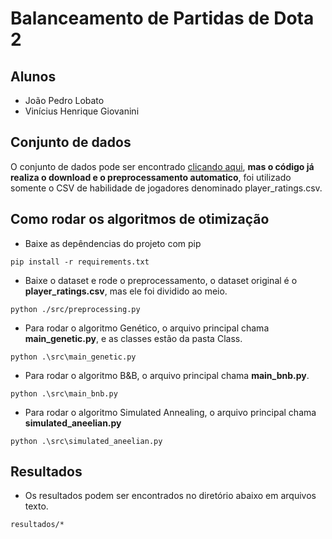 # Balanceamento de Partidas de Dota 2

## Alunos

- João Pedro Lobato
- Vinícius Henrique Giovanini

## Conjunto de dados

O conjunto de dados pode ser encontrado [clicando aqui](https://www.kaggle.com/datasets/devinanzelmo/dota-2-matches?select=player_ratings.csv), **mas o código já realiza o download e o preprocessamento automatico**, foi utilizado somente o CSV de habilidade de jogadores denominado player_ratings.csv.

## Como rodar os algoritmos de otimização

- Baixe as depêndencias do projeto com pip

```
pip install -r requirements.txt
```

- Baixe o dataset e rode o preprocessamento, o dataset original é o **player_ratings.csv**, mas ele foi dividido ao meio.

```
python ./src/preprocessing.py
```

- Para rodar o algoritmo Genético, o arquivo principal chama **main_genetic.py**, e as classes estão da pasta Class.

```
python .\src\main_genetic.py
```

- Para rodar o algoritmo B&B, o arquivo principal chama **main_bnb.py**.

```
python .\src\main_bnb.py
```

- Para rodar o algoritmo Simulated Annealing, o arquivo principal chama **simulated_aneelian.py**

```
python .\src\simulated_aneelian.py
```

## Resultados

- Os resultados podem ser encontrados no diretório abaixo em arquivos texto.

```
resultados/*
```
